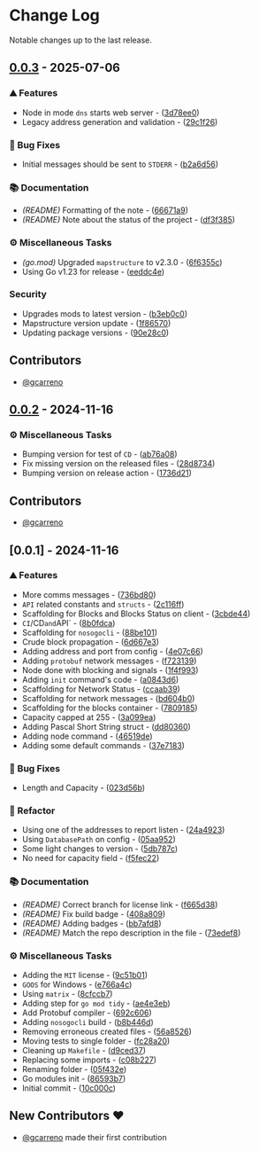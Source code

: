 # Change Log

Notable changes up to the last release.

## [0.0.3](https://github.com/Friends-Of-Noso/NosoGo/compare/v0.0.2..v0.0.3) - 2025-07-06

### ⛰️  Features

- Node in mode `dns` starts web server - ([3d78ee0](https://github.com/Friends-Of-Noso/NosoGo/commit/3d78ee08e1c94c8cd16e38ea80917efee9ab6df4))
- Legacy address generation and validation - ([29c1f26](https://github.com/Friends-Of-Noso/NosoGo/commit/29c1f263c859256b24de35431179d248d690e277))

### 🐛 Bug Fixes

- Initial messages should be sent to `STDERR` - ([b2a6d56](https://github.com/Friends-Of-Noso/NosoGo/commit/b2a6d56ac88592bd4b6f8ee2d3019f032a991f80))

### 📚 Documentation

- *(README)* Formatting of the note - ([66671a9](https://github.com/Friends-Of-Noso/NosoGo/commit/66671a9a51366e894d0e35d06fcfc79847001ee1))
- *(README)* Note about the status of the project - ([df3f385](https://github.com/Friends-Of-Noso/NosoGo/commit/df3f38587fb98dc561ec6882d3528de1aeca64f8))

### ⚙️ Miscellaneous Tasks

- *(go.mod)* Upgraded `mapstructure` to v2.3.0 - ([6f6355c](https://github.com/Friends-Of-Noso/NosoGo/commit/6f6355c63e9ee664e829829e0d0f1fc99bc97f12))
- Using Go v1.23 for release - ([eeddc4e](https://github.com/Friends-Of-Noso/NosoGo/commit/eeddc4e305a6c2bf3ed36198f8753e58318c6df6))

### Security

- Upgrades mods to latest version - ([b3eb0c0](https://github.com/Friends-Of-Noso/NosoGo/commit/b3eb0c0c2b8dd95a65e0edd867ebaf12472c6616))
- Mapstructure version update - ([1f86570](https://github.com/Friends-Of-Noso/NosoGo/commit/1f86570a767df6370bb82e8be526add3db2d43f6))
- Updating package versions - ([90e28c0](https://github.com/Friends-Of-Noso/NosoGo/commit/90e28c04e9312db3fa2728dc85ec9761b8615c6d))

## Contributors

* [@gcarreno](https://github.com/gcarreno)

## [0.0.2](https://github.com/Friends-Of-Noso/NosoGo/compare/v0.0.1..v0.0.2) - 2024-11-16

### ⚙️ Miscellaneous Tasks

- Bumping version for test of `CD` - ([ab76a08](https://github.com/Friends-Of-Noso/NosoGo/commit/ab76a080822114a8065a2d2e50daea7f6fd752d3))
- Fix missing version on the released files - ([28d8734](https://github.com/Friends-Of-Noso/NosoGo/commit/28d8734068acd9521e970d039eba5cb9c28a986f))
- Bumping version on release action - ([1736d21](https://github.com/Friends-Of-Noso/NosoGo/commit/1736d218915dfe1ac367a842438c89cdf163f3f9))

## Contributors

* [@gcarreno](https://github.com/gcarreno)

## [0.0.1] - 2024-11-16

### ⛰️  Features

- More comms messages - ([736bd80](https://github.com/Friends-Of-Noso/NosoGo/commit/736bd801b45e2f0a88631f5eb3136511edd87d66))
- `API` related constants and `structs` - ([2c116ff](https://github.com/Friends-Of-Noso/NosoGo/commit/2c116ff1ee0e3f87e90ce76bbf4f3e8e0d5f72e1))
- Scaffolding for Blocks and Blocks Status on client - ([3cbde44](https://github.com/Friends-Of-Noso/NosoGo/commit/3cbde44fdbddd6898795be787c631a89a6cc94ea))
- `CI`/CD` and `API` - ([8b0fdca](https://github.com/Friends-Of-Noso/NosoGo/commit/8b0fdcaccc7a204c49b3e49864bf7f3a9c96090b))
- Scaffolding for `nosogocli` - ([88be101](https://github.com/Friends-Of-Noso/NosoGo/commit/88be101c9dbf9e8ebe97615cb54e73fff70e3ab4))
- Crude block propagation - ([6d667e3](https://github.com/Friends-Of-Noso/NosoGo/commit/6d667e317b8570ced8347718a4e7cbc3c390a8d0))
- Adding address and port from config - ([4e07c66](https://github.com/Friends-Of-Noso/NosoGo/commit/4e07c66b1cc8e27e4fc7b1a98d976030523c0c3c))
- Adding `protobuf` network messages - ([f723139](https://github.com/Friends-Of-Noso/NosoGo/commit/f723139563ba6de25ab428298de3d984826d5ffa))
- Node done with blocking and signals - ([1f4f993](https://github.com/Friends-Of-Noso/NosoGo/commit/1f4f993ebcd1aa1c007e854741c278d8b2526068))
- Adding `init` command's code - ([a0843d6](https://github.com/Friends-Of-Noso/NosoGo/commit/a0843d61a8194e3d5ad04e83a8d3739e9645e68d))
- Scaffolding for Network Status - ([ccaab39](https://github.com/Friends-Of-Noso/NosoGo/commit/ccaab392f406753a2266d69907936dbcb25ad737))
- Scaffolding for network messages - ([bd604b0](https://github.com/Friends-Of-Noso/NosoGo/commit/bd604b0b68f7c2029abf156c3c1aace98dc5dfd2))
- Scaffolding for the blocks container - ([7809185](https://github.com/Friends-Of-Noso/NosoGo/commit/7809185bf76772cb93e80fb1d13b0bb03812721d))
- Capacity capped at 255 - ([3a099ea](https://github.com/Friends-Of-Noso/NosoGo/commit/3a099ea6807a4e064978660b9c0177bca30a5331))
- Adding Pascal Short String struct - ([dd80360](https://github.com/Friends-Of-Noso/NosoGo/commit/dd803602b0c44242a44d4035f78402b53aa1b277))
- Adding node command - ([46519de](https://github.com/Friends-Of-Noso/NosoGo/commit/46519de17429ebb139dc123da4f03a8799f39705))
- Adding some default commands - ([37e7183](https://github.com/Friends-Of-Noso/NosoGo/commit/37e7183daf2ab04eede3cb3daf55545a295405e2))

### 🐛 Bug Fixes

- Length and Capacity - ([023d56b](https://github.com/Friends-Of-Noso/NosoGo/commit/023d56b2d73c019afb7f2c683d486b83313a1583))

### 🚜 Refactor

- Using one of the addresses to report listen - ([24a4923](https://github.com/Friends-Of-Noso/NosoGo/commit/24a49234bacd8cf8123414793425834f2793443a))
- Using `DatabasePath` on config - ([05aa952](https://github.com/Friends-Of-Noso/NosoGo/commit/05aa9525782094243f8924ff479811d07da6147c))
- Some light changes to version - ([5db787c](https://github.com/Friends-Of-Noso/NosoGo/commit/5db787c86c5761c0c9b6c0f9867d338df7782adc))
- No need for capacity field - ([f5fec22](https://github.com/Friends-Of-Noso/NosoGo/commit/f5fec22e83445eb16ccf81efe5bde461b41fcf93))

### 📚 Documentation

- *(README)* Correct branch for license link - ([f665d38](https://github.com/Friends-Of-Noso/NosoGo/commit/f665d38a42ca080de4eb7191c8a55805dde5c728))
- *(README)* Fix build badge - ([408a809](https://github.com/Friends-Of-Noso/NosoGo/commit/408a80916a92743fbf8a1a2652af7aeb9d5b931c))
- *(README)* Adding badges - ([bb7afd8](https://github.com/Friends-Of-Noso/NosoGo/commit/bb7afd8845cb530ff381373ebff64406fb37a5c3))
- *(README)* Match the repo description in the file - ([73edef8](https://github.com/Friends-Of-Noso/NosoGo/commit/73edef881e7ff904a0d0e7b644946cdee84284dd))

### ⚙️ Miscellaneous Tasks

- Adding the `MIT` license - ([9c51b01](https://github.com/Friends-Of-Noso/NosoGo/commit/9c51b01cb825a3989269828b3c6cf74f4405bdf2))
- `GOOS` for Windows - ([e766a4c](https://github.com/Friends-Of-Noso/NosoGo/commit/e766a4c524dbbd12b33aac5f8b40fbeb1631ad1e))
- Using `matrix` - ([8cfccb7](https://github.com/Friends-Of-Noso/NosoGo/commit/8cfccb715c87ea5b4de578fa8ffea51244f139e7))
- Adding step for `go mod tidy` - ([ae4e3eb](https://github.com/Friends-Of-Noso/NosoGo/commit/ae4e3eb1236b35bd461c9db01c4bc86d23e78778))
- Add Protobuf compiler - ([692c606](https://github.com/Friends-Of-Noso/NosoGo/commit/692c6067bebca149e61259f80daec9f71b8fb6ce))
- Adding `nosogocli` build - ([b8b446d](https://github.com/Friends-Of-Noso/NosoGo/commit/b8b446dbd6035dbddfd6a5d2e14a269e3d0be625))
- Removing erroneous created files - ([56a8526](https://github.com/Friends-Of-Noso/NosoGo/commit/56a8526a88ed98fa34bef1ff7dad22c5fc601959))
- Moving tests to single folder - ([fc28a20](https://github.com/Friends-Of-Noso/NosoGo/commit/fc28a2019eeeac9219772a303de35278a55b8a6b))
- Cleaning up `Makefile` - ([d9ced37](https://github.com/Friends-Of-Noso/NosoGo/commit/d9ced3793f4f01a7f5507b710c1979890b960746))
- Replacing some imports - ([c08b227](https://github.com/Friends-Of-Noso/NosoGo/commit/c08b22713211506c0489a6c89dbf6a96824afd2c))
- Renaming folder - ([05f432e](https://github.com/Friends-Of-Noso/NosoGo/commit/05f432e08cf6ba1b6eca01dfe443d2ef7f74fd12))
- Go modules init - ([86593b7](https://github.com/Friends-Of-Noso/NosoGo/commit/86593b72b49100f5a87d656c46ea9e2b5220c607))
- Initial commit - ([10c000c](https://github.com/Friends-Of-Noso/NosoGo/commit/10c000c5bd70ea10ae36cae795c3f52596e2b7f5))

## New Contributors ❤️

* [@gcarreno](https://github.com/gcarreno) made their first contribution

